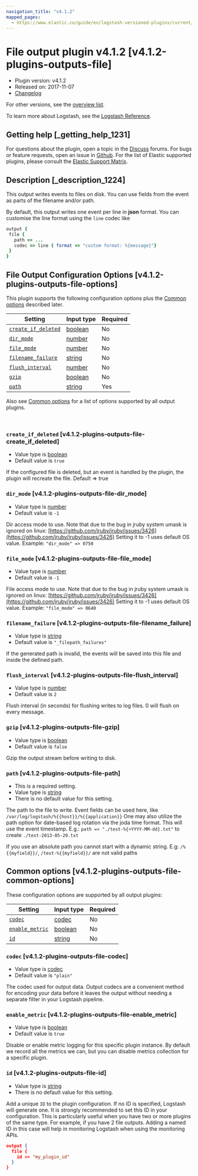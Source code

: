 ```yaml
---
navigation_title: "v4.1.2"
mapped_pages:
  - https://www.elastic.co/guide/en/logstash-versioned-plugins/current/v4.1.2-plugins-outputs-file.html
---
```


# File output plugin v4.1.2 [v4.1.2-plugins-outputs-file]


* Plugin version: v4.1.2
* Released on: 2017-11-07
* [Changelog](https://github.com/logstash-plugins/logstash-output-file/blob/v4.1.2/CHANGELOG.md)

For other versions, see the [overview list](output-file-index.md).

To learn more about Logstash, see the [Logstash Reference](logstash://reference/index.md).

## Getting help [_getting_help_1231]

For questions about the plugin, open a topic in the [Discuss](http://discuss.elastic.co) forums. For bugs or feature requests, open an issue in [Github](https://github.com/logstash-plugins/logstash-output-file). For the list of Elastic supported plugins, please consult the [Elastic Support Matrix](https://www.elastic.co/support/matrix#matrix_logstash_plugins).


## Description [_description_1224]

This output writes events to files on disk. You can use fields from the event as parts of the filename and/or path.

By default, this output writes one event per line in **json** format. You can customise the line format using the `line` codec like

```ruby
output {
 file {
   path => ...
   codec => line { format => "custom format: %{message}"}
 }
}
```


## File Output Configuration Options [v4.1.2-plugins-outputs-file-options]

This plugin supports the following configuration options plus the [Common options](v4-1-2-plugins-outputs-file.md#v4.1.2-plugins-outputs-file-common-options) described later.

| Setting | Input type | Required |
| --- | --- | --- |
| [`create_if_deleted`](v4-1-2-plugins-outputs-file.md#v4.1.2-plugins-outputs-file-create_if_deleted) | [boolean](logstash://reference/configuration-file-structure.md#boolean) | No |
| [`dir_mode`](v4-1-2-plugins-outputs-file.md#v4.1.2-plugins-outputs-file-dir_mode) | [number](logstash://reference/configuration-file-structure.md#number) | No |
| [`file_mode`](v4-1-2-plugins-outputs-file.md#v4.1.2-plugins-outputs-file-file_mode) | [number](logstash://reference/configuration-file-structure.md#number) | No |
| [`filename_failure`](v4-1-2-plugins-outputs-file.md#v4.1.2-plugins-outputs-file-filename_failure) | [string](logstash://reference/configuration-file-structure.md#string) | No |
| [`flush_interval`](v4-1-2-plugins-outputs-file.md#v4.1.2-plugins-outputs-file-flush_interval) | [number](logstash://reference/configuration-file-structure.md#number) | No |
| [`gzip`](v4-1-2-plugins-outputs-file.md#v4.1.2-plugins-outputs-file-gzip) | [boolean](logstash://reference/configuration-file-structure.md#boolean) | No |
| [`path`](v4-1-2-plugins-outputs-file.md#v4.1.2-plugins-outputs-file-path) | [string](logstash://reference/configuration-file-structure.md#string) | Yes |

Also see [Common options](v4-1-2-plugins-outputs-file.md#v4.1.2-plugins-outputs-file-common-options) for a list of options supported by all output plugins.

 

### `create_if_deleted` [v4.1.2-plugins-outputs-file-create_if_deleted]

* Value type is [boolean](logstash://reference/configuration-file-structure.md#boolean)
* Default value is `true`

If the configured file is deleted, but an event is handled by the plugin, the plugin will recreate the file. Default ⇒ true


### `dir_mode` [v4.1.2-plugins-outputs-file-dir_mode]

* Value type is [number](logstash://reference/configuration-file-structure.md#number)
* Default value is `-1`

Dir access mode to use. Note that due to the bug in jruby system umask is ignored on linux: [https://github.com/jruby/jruby/issues/3426](https://github.com/jruby/jruby/issues/3426) Setting it to -1 uses default OS value. Example: `"dir_mode" => 0750`


### `file_mode` [v4.1.2-plugins-outputs-file-file_mode]

* Value type is [number](logstash://reference/configuration-file-structure.md#number)
* Default value is `-1`

File access mode to use. Note that due to the bug in jruby system umask is ignored on linux: [https://github.com/jruby/jruby/issues/3426](https://github.com/jruby/jruby/issues/3426) Setting it to -1 uses default OS value. Example: `"file_mode" => 0640`


### `filename_failure` [v4.1.2-plugins-outputs-file-filename_failure]

* Value type is [string](logstash://reference/configuration-file-structure.md#string)
* Default value is `"_filepath_failures"`

If the generated path is invalid, the events will be saved into this file and inside the defined path.


### `flush_interval` [v4.1.2-plugins-outputs-file-flush_interval]

* Value type is [number](logstash://reference/configuration-file-structure.md#number)
* Default value is `2`

Flush interval (in seconds) for flushing writes to log files. 0 will flush on every message.


### `gzip` [v4.1.2-plugins-outputs-file-gzip]

* Value type is [boolean](logstash://reference/configuration-file-structure.md#boolean)
* Default value is `false`

Gzip the output stream before writing to disk.


### `path` [v4.1.2-plugins-outputs-file-path]

* This is a required setting.
* Value type is [string](logstash://reference/configuration-file-structure.md#string)
* There is no default value for this setting.

The path to the file to write. Event fields can be used here, like `/var/log/logstash/%{{host}}/%{{application}}` One may also utilize the path option for date-based log rotation via the joda time format. This will use the event timestamp. E.g.: `path => "./test-%{+YYYY-MM-dd}.txt"` to create `./test-2013-05-29.txt`

If you use an absolute path you cannot start with a dynamic string. E.g: `/%{{myfield}}/`, `/test-%{{myfield}}/` are not valid paths



## Common options [v4.1.2-plugins-outputs-file-common-options]

These configuration options are supported by all output plugins:

| Setting | Input type | Required |
| --- | --- | --- |
| [`codec`](v4-1-2-plugins-outputs-file.md#v4.1.2-plugins-outputs-file-codec) | [codec](logstash://reference/configuration-file-structure.md#codec) | No |
| [`enable_metric`](v4-1-2-plugins-outputs-file.md#v4.1.2-plugins-outputs-file-enable_metric) | [boolean](logstash://reference/configuration-file-structure.md#boolean) | No |
| [`id`](v4-1-2-plugins-outputs-file.md#v4.1.2-plugins-outputs-file-id) | [string](logstash://reference/configuration-file-structure.md#string) | No |

### `codec` [v4.1.2-plugins-outputs-file-codec]

* Value type is [codec](logstash://reference/configuration-file-structure.md#codec)
* Default value is `"plain"`

The codec used for output data. Output codecs are a convenient method for encoding your data before it leaves the output without needing a separate filter in your Logstash pipeline.


### `enable_metric` [v4.1.2-plugins-outputs-file-enable_metric]

* Value type is [boolean](logstash://reference/configuration-file-structure.md#boolean)
* Default value is `true`

Disable or enable metric logging for this specific plugin instance. By default we record all the metrics we can, but you can disable metrics collection for a specific plugin.


### `id` [v4.1.2-plugins-outputs-file-id]

* Value type is [string](logstash://reference/configuration-file-structure.md#string)
* There is no default value for this setting.

Add a unique `ID` to the plugin configuration. If no ID is specified, Logstash will generate one. It is strongly recommended to set this ID in your configuration. This is particularly useful when you have two or more plugins of the same type. For example, if you have 2 file outputs. Adding a named ID in this case will help in monitoring Logstash when using the monitoring APIs.

```json
output {
  file {
    id => "my_plugin_id"
  }
}
```
